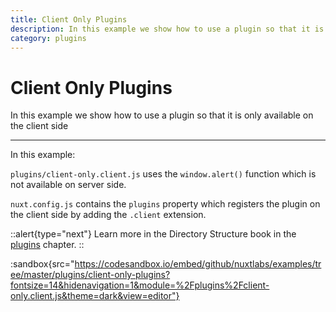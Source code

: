 ```yaml
---
title: Client Only Plugins
description: In this example we show how to use a plugin so that it is only available on the client side
category: plugins
---
```

# Client Only Plugins

In this example we show how to use a plugin so that it is only available on the client side

---

In this example:

`plugins/client-only.client.js` uses the `window.alert()` function which is not available on server side.

`nuxt.config.js` contains the `plugins` property which registers the plugin on the client side by adding the `.client` extension.

::alert{type="next"}
Learn more in the Directory Structure book in the [plugins](/docs/directory-structure/plugins#client-or-server-side-only) chapter.
::

:sandbox{src="https://codesandbox.io/embed/github/nuxtlabs/examples/tree/master/plugins/client-only-plugins?fontsize=14&hidenavigation=1&module=%2Fplugins%2Fclient-only.client.js&theme=dark&view=editor"}
